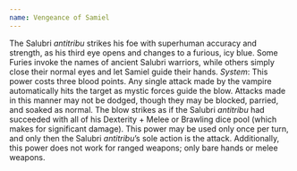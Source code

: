 ```yaml
---
name: Vengeance of Samiel
---
```


The Salubri <i>antitribu</i> strikes his foe with superhuman accuracy and strength, as his third eye opens and changes to a furious, icy blue. Some Furies invoke the names of ancient Salubri warriors, while others simply close their normal eyes and let Samiel guide their hands.
_System_: This power costs three blood points. Any single attack made by the vampire automatically hits the target as mystic forces guide the blow. Attacks made in this manner may not be dodged, though they may be blocked, parried, and soaked as normal. The blow strikes as if the Salubri <i>antitribu</i> had succeeded with all of his Dexterity + Melee or Brawling dice pool (which makes for significant damage). This power may be used only once per turn, and only then the Salubri <i>antitribu</i>’s sole action is the attack. Additionally, this power does not work for ranged weapons; only bare hands or melee weapons.